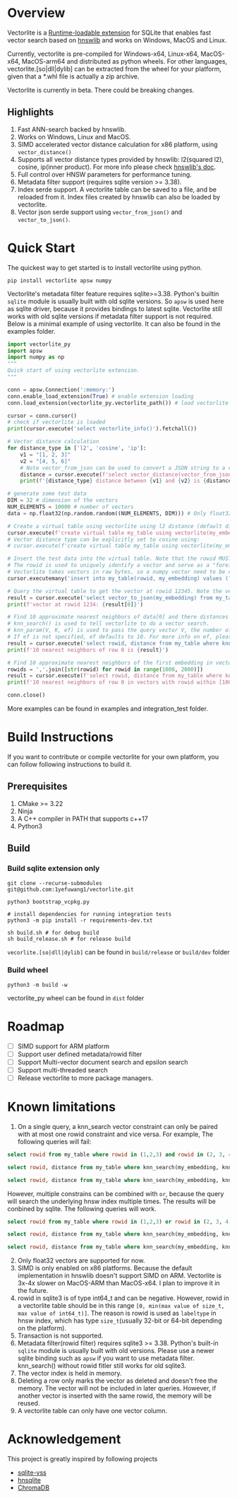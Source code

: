 # Overview
Vectorlite is a [Runtime-loadable extension](https://www.sqlite.org/loadext.html) for SQLite that enables fast vector search based on [hnswlib](https://github.com/nmslib/hnswlib) and works on Windows, MacOS and Linux.

Currently, vectorlite is pre-compiled for Windows-x64, Linux-x64, MacOS-x64, MacOS-arm64 and distributed as python wheels.
For other languages, vectorlite.[so|dll|dylib] can be extracted from the wheel for your platform, given that a *.whl file is actually a zip archive.

Vectorlite is currently in beta. There could be breaking changes.
## Highlights
1. Fast ANN-search backed by hnswlib.
2. Works on Windows, Linux and MacOS.
3. SIMD accelerated vector distance calculation for x86 platform, using `vector_distance()`
4. Supports all vector distance types provided by hnswlib: l2(squared l2), cosine, ip(inner product). For more info please check [hnswlib's doc](https://github.com/nmslib/hnswlib/tree/v0.8.0?tab=readme-ov-file#supported-distances).
3. Full control over HNSW parameters for performance tuning.
4. Metadata filter support (requires sqlite version >= 3.38).
5. Index serde support. A vectorlite table can be saved to a file, and be reloaded from it. Index files created by hnswlib can also be loaded by vectorlite.
6. Vector json serde support using `vector_from_json()` and `vector_to_json()`.

# Quick Start
The quickest way to get started is to install vectorlite using python.
```shell
pip install vectorlite apsw numpy
```
Vectorlite's metadata filter feature requires sqlite>=3.38. Python's builtin `sqlite` module is usually built with old sqlite versions. So `apsw` is used here as sqlite driver, because it provides bindings to latest sqlite. Vectorlite still works with old sqlite versions if metadata filter support is not required.
Below is a minimal example of using vectorlite. It can also be found in the examples folder.

```python
import vectorlite_py
import apsw
import numpy as np
"""
Quick start of using vectorlite extension.
"""

conn = apsw.Connection(':memory:')
conn.enable_load_extension(True) # enable extension loading
conn.load_extension(vectorlite_py.vectorlite_path()) # load vectorlite

cursor = conn.cursor()
# check if vectorlite is loaded
print(cursor.execute('select vectorlite_info()').fetchall())

# Vector distance calculation
for distance_type in ['l2', 'cosine', 'ip']:
    v1 = "[1, 2, 3]"
    v2 = "[4, 5, 6]"
    # Note vector_from_json can be used to convert a JSON string to a vector
    distance = cursor.execute(f'select vector_distance(vector_from_json(?), vector_from_json(?), "{distance_type}")', (v1, v2)).fetchone()
    print(f'{distance_type} distance between {v1} and {v2} is {distance[0]}')

# generate some test data
DIM = 32 # dimension of the vectors
NUM_ELEMENTS = 10000 # number of vectors
data = np.float32(np.random.random((NUM_ELEMENTS, DIM))) # Only float32 vectors are supported by vectorlite for now

# Create a virtual table using vectorlite using l2 distance (default distance type) and default HNSW parameters
cursor.execute(f'create virtual table my_table using vectorlite(my_embedding float32[{DIM}], hnsw(max_elements={NUM_ELEMENTS}))')
# Vector distance type can be explicitly set to cosine using:
# cursor.execute(f'create virtual table my_table using vectorlite(my_embedding float32[{DIM}] cosine, hnsw(max_elements={NUM_ELEMENTS}))')

# Insert the test data into the virtual table. Note that the rowid MUST be explicitly set when inserting vectors and cannot be auto-generated.
# The rowid is used to uniquely identify a vector and serve as a "foreign key" to relate to the vector's metadata.
# Vectorlite takes vectors in raw bytes, so a numpy vector need to be converted to bytes before inserting into the table.
cursor.executemany('insert into my_table(rowid, my_embedding) values (?, ?)', [(i, data[i].tobytes()) for i in range(NUM_ELEMENTS)])

# Query the virtual table to get the vector at rowid 12345. Note the vector needs to be converted back to json using vector_to_json() to be human-readable. 
result = cursor.execute('select vector_to_json(my_embedding) from my_table where rowid = 1234').fetchone()
print(f'vector at rowid 1234: {result[0]}')

# Find 10 approximate nearest neighbors of data[0] and there distances from data[0].
# knn_search() is used to tell vectorlite to do a vector search.
# knn_param(V, K, ef) is used to pass the query vector V, the number of nearest neighbors K to find and an optional ef parameter to tune the performance of the search.
# If ef is not specified, ef defaults to 10. For more info on ef, please check https://github.com/nmslib/hnswlib/blob/v0.8.0/ALGO_PARAMS.md
result = cursor.execute('select rowid, distance from my_table where knn_search(my_embedding, knn_param(?, 10))', [data[0].tobytes()]).fetchall()
print(f'10 nearest neighbors of row 0 is {result}')

# Find 10 approximate nearest neighbors of the first embedding in vectors with rowid within [1001, 2000) using metadata(rowid) filtering.
rowids = ','.join([str(rowid) for rowid in range(1000, 2000)])
result = cursor.execute(f'select rowid, distance from my_table where knn_search(my_embedding, knn_param(?, 10)) and rowid in ({rowids})', [data[0].tobytes()]).fetchall()
print(f'10 nearest neighbors of row 0 in vectors with rowid within [1000, 2000) is {result}')

conn.close()

```

More examples can be found in examples and integration_test folder.

# Build Instructions
If you want to contribute or compile vectorlite for your own platform, you can follow following instructions to build it.
## Prerequisites
1. CMake >= 3.22
2. Ninja
3. A C++ compiler in PATH that supports c++17
4. Python3
## Build
### Build sqlite extension only
```shell
git clone --recurse-submodules git@github.com:1yefuwang1/vectorlite.git

python3 bootstrap_vcpkg.py

# install dependencies for running integration tests
python3 -m pip install -r requirements-dev.txt

sh build.sh # for debug build
sh build_release.sh # for release build

```
`vecorlite.[so|dll|dylib]` can be found in `build/release` or `build/dev` folder

### Build wheel

```shell
python3 -m build -w

```
vectorlite_py wheel can be found in `dist` folder

# Roadmap
- [ ] SIMD support for ARM platform
- [ ] Support user defined metadata/rowid filter
- [ ] Support Multi-vector document search and epsilon search
- [ ] Support multi-threaded search
- [ ] Release vectorlite to more package managers.

# Known limitations
1. On a single query, a knn_search vector constraint can only be paired with at most one rowid constraint and vice versa. 
For example, The following queries will fail:
```sql
select rowid from my_table where rowid in (1,2,3) and rowid in (2, 3, 4) # multiple rowid constraints

select rowid, distance from my_table where knn_search(my_embedding, knn_param(vector_from_json('[1,2,3]'), 10)) and rowid in (1,2,3) and rowid in (3, 4) # multiple rowid constraints

select rowid, distance from my_table where knn_search(my_embedding, knn_param(vector_from_json('[1,2,3]'), 10)) and knn_search(my_embedding, knn_param(vector_from_json('[1,2,3]'), 10)) # multiple vector constraints

``` 
However, multiple constrains can be combined with `or`, because the query will search the underlying hnsw index multiple times. The results will be conbined by sqlite.
The following queries will work.
```sql
select rowid from my_table where rowid in (1,2,3) or rowid in (2, 3, 4)

select rowid, distance from my_table where knn_search(my_embedding, knn_param(vector_from_json('[1,2,3]'), 10)) and rowid in (1,2,3) or rowid in (3, 4)

select rowid, distance from my_table where knn_search(my_embedding, knn_param(vector_from_json('[1,2,3]'), 10)) or knn_search(my_embedding, knn_param(vector_from_json('[1,2,3]'), 10)) 
```
2. Only float32 vectors are supported for now.
3. SIMD is only enabled on x86 platforms. Because the default implementation in hnswlib doesn't support SIMD on ARM. Vectorlite is 3x-4x slower on MacOS-ARM than MacOS-x64. I plan to improve it in the future.
4. rowid in sqlite3 is of type int64_t and can be negative. However, rowid in a vectorlite table should be in this range `[0, min(max value of size_t, max value of int64_t)]`. The reason is rowid is used as `labeltype` in hnsw index, which has type `size_t`(usually 32-bit or 64-bit depending on the platform).
5. Transaction is not supported.
6. Metadata filter(rowid filter) requires sqlite3 >= 3.38. Python's built-in `sqlite` module is usually built with old versions. Please use a newer sqlite binding such as `apsw` if you want to use metadata filter. knn_search() without rowid fitler still works for old sqlite3.
7. The vector index is held in memory.
8. Deleting a row only marks the vector as deleted and doesn't free the memory. The vector will not be included in later queries. However, if another vector is inserted with the same rowid, the memory will be reused.
9. A vectorlite table can only have one vector column.

# Acknowledgement
This project is greatly inspired by following projects
- [sqlite-vss](https://github.com/asg017/sqlite-vss)
- [hnsqlite](https://github.com/jiggy-ai/hnsqlite)
- [ChromaDB](https://github.com/chroma-core/chroma)